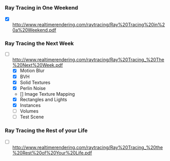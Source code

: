 ### Ray Tracing in One Weekend

- [x] http://www.realtimerendering.com/raytracing/Ray%20Tracing%20in%20a%20Weekend.pdf

### Ray Tracing the Next Week

- [ ] http://www.realtimerendering.com/raytracing/Ray%20Tracing_%20The%20Next%20Week.pdf
	- [x] Motion Blur
	- [x] BVH
	- [x] Solid Textures
	- [x] Perlin Noise
	- [\] Image Texture Mapping
	- [x] Rectangles and Lights
	- [x] Instances
	- [ ] Volumes 
	- [ ] Test Scene

### Ray Tracing the Rest of your Life

- [ ] http://www.realtimerendering.com/raytracing/Ray%20Tracing_%20the%20Rest%20of%20Your%20Life.pdf
